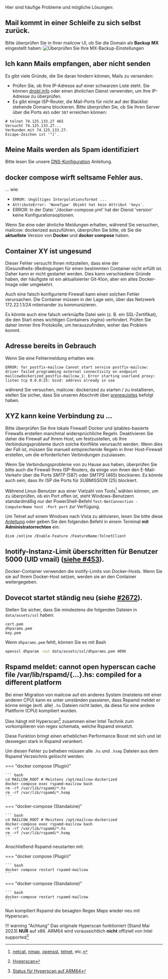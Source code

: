 Hier sind häufige Probleme und mögliche Lösungen:

## Mail kommt in einer Schleife zu sich selbst zurück.

Bitte überprüfen Sie in Ihrer mailcow UI, ob Sie die Domain als **Backup MX** eingestellt haben:
![Überprüfen Sie Ihre MX-Backup-Einstellungen](../assets/images/troubleshooting/mailcow-backupmx.png)

## Ich kann Mails empfangen, aber nicht senden

Es gibt viele Gründe, die Sie daran hindern können, Mails zu versenden:

- Prüfen Sie, ob Ihre IP-Adresse auf einer schwarzen Liste steht. Sie können [dnsbl.info](http://www.dnsbl.info/) oder einen ähnlichen Dienst verwenden, um Ihre IP-Adresse zu überprüfen.
- Es gibt einige ISP-Router, die Mail-Ports für nicht auf der Blacklist stehende Domains blockieren. Bitte überprüfen Sie, ob Sie Ihren Server über die Ports `465` oder `587` erreichen können:

```
# telnet 74.125.133.27 465
Versucht 74.125.133.27...
Verbunden mit 74.125.133.27.
Escape-Zeichen ist '^]'.
```

## Meine Mails werden als Spam identifiziert

Bitte lesen Sie unsere [DNS-Konfiguration](../prerequisite/prerequisite-dns.de.md) Anleitung.

## docker compose wirft seltsame Fehler aus.

... wie:

- `ERROR: Ungültiges Interpolationsformat ...`
- `AttributeError: 'NoneType' Objekt hat kein Attribut 'keys'`.
- ERROR: In der Datei './docker-compose.yml' hat der Dienst 'version' keine Konfigurationsoptionen.

Wenn Sie eine oder ähnliche Meldungen erhalten, während Sie versuchen, mailcow: dockerized auszuführen, überprüfen Sie bitte, ob Sie die **aktuellste** Version von **Docker** und **docker compose** haben.

## Container XY ist ungesund

Dieser Fehler versucht Ihnen mitzuteilen, dass eine der (Gesundheits-)Bedingungen für einen bestimmten Container nicht erfüllt ist. Daher kann er nicht gestartet werden. Dies kann verschiedene Gründe haben, der häufigste ist ein aktualisierter Git-Klon, aber ein altes Docker-Image oder umgekehrt.

Auch eine falsch konfigurierte Firewall kann einen solchen Fehler verursachen. Die Container müssen in der Lage sein, über das Netzwerk 172.22.1.1/24 miteinander zu kommunizieren.

Es könnte auch eine falsch verknüpfte Datei sein (z. B. ein SSL-Zertifikat), die den Start eines wichtigen Containers (nginx) verhindert. Prüfen Sie daher immer Ihre Protokolle, um herauszufinden, woher das Problem kommt.


## Adresse bereits in Gebrauch

Wenn Sie eine Fehlermeldung erhalten wie:

```
ERROR: for postfix-mailcow Cannot start service postfix-mailcow: driver failed programming external connectivity on endpoint mailcowdockerized_postfix-mailcow_1: Error starting userland proxy: listen tcp 0.0.0:25: bind: address already in use
```

während Sie versuchen, mailcow: dockerized zu starten / zu installieren, stellen Sie sicher, dass Sie unseren Abschnitt über [prerequisites](../prerequisite/prerequisite-system.de.md/#firewall-ports) befolgt haben.


## XYZ kann keine Verbindung zu ...

Bitte überprüfen Sie Ihre lokale Firewall!
Docker und iptables-basierte Firewalls erstellen manchmal widersprüchliche Regeln. Deaktivieren Sie daher die Firewall auf Ihrem Host, um festzustellen, ob Ihre Verbindungsprobleme durch solche Konflikte verursacht werden. Wenn dies der Fall ist, müssen Sie manuell entsprechende Regeln in Ihrer Host-Firewall erstellen, um die erforderlichen Verbindungen zuzulassen.

Wenn Sie Verbindungsprobleme von zu Hause aus haben, überprüfen Sie bitte auch die Firewall Ihres ISP-Routers, da einige von ihnen den E-Mail-Verkehr über die Ports *SMTP* (587) oder *SMTPS* (465) blockieren. Es könnte auch sein, dass Ihr ISP die Ports für *SUBMISSION* (25) blockiert.

Während Linux-Benutzer aus einer Vielzahl von Tools[^1] wählen können, um zu überprüfen, ob ein Port offen ist, steht Windows-Benutzern standardmäßig nur der PowerShell-Befehl `Test-NetConnection -ComputerName host -Port port` zur Verfügung.

Um Telnet auf einem Windows nach Vista zu aktivieren, lesen Sie bitte diese [Anleitung](https://social.technet.microsoft.com/wiki/contents/articles/910.windows-7-enabling-telnet-client.aspx) oder geben Sie den folgenden Befehl in einem Terminal **mit Administratorrechten** ein:

```
dism /online /Enable-Feature /FeatureName:TelnetClient
```

## Inotify-Instanz-Limit überschritten für Benutzer 5000 (UID vmail) ([siehe #453](https://github.com/mailcow/mailcow-dockerized/issues/453#issuecomment-314711232)).

Docker-Container verwenden die inotify-Limits von Docker-Hosts. Wenn Sie sie auf Ihrem Docker-Host setzen, werden sie an den Container weitergegeben.

## Dovecot startet ständig neu (siehe [#2672](https://github.com/mailcow/mailcow-dockerized/issues/2672)).

Stellen Sie sicher, dass Sie mindestens die folgenden Dateien in `data/assets/ssl` haben:

```
cert.pem
dhparams.pem
key.pem
```

Wenn `dhparams.pem` fehlt, können Sie es mit Bash

```bash
openssl dhparam -out data/assets/ssl/dhparams.pem 4096
```

## Rspamd meldet: cannot open hyperscan cache file /var/lib/rspamd/{...}.hs: compiled for a different platform

Bei einer Migration von mailcow auf ein anderes System (meistens mit einer anderen CPU) kann es unter umständen passieren, dass Rspamd meldet er könne einige (evtl. alle) `.hs` Dateien nicht laden, da diese für eine andere Plattform (CPU) kompiliert wurden.

Dies hängt mit Hyperscan[^2] zusammen einer Intel Technik zum vorkompilieren von regex schemata, welche Rspamd einsetzt.

Diese Funktion bringt einen erheblichen Performance Boost mit sich und ist deswegen stark in Rspamd verankert.

Um diesen Fehler zu beheben müssen alle `.hs` und `.hsmp` Dateien aus dem Rspamd Verzeichnis gelöscht werden:

=== "docker compose (Plugin)"

    ``` bash
    cd MAILCOW_ROOT # Meistens /opt/mailcow-dockerized
    docker compose exec rspamd-mailcow bash
    rm -rf /var/lib/rspamd/*.hs
    rm -rf /var/lib/rspamd/*.hsmp
    ```

=== "docker-compose (Standalone)"

    ``` bash
    cd MAILCOW_ROOT # Meistens /opt/mailcow-dockerized
    docker-compose exec rspamd-mailcow bash
    rm -rf /var/lib/rspamd/*.hs
    rm -rf /var/lib/rspamd/*.hsmp
    ```

Anschließend Rspamd neustarten mit:

=== "docker compose (Plugin)"

    ``` bash
    docker compose restart rspamd-mailcow
    ```

=== "docker-compose (Standalone)"

    ``` bash
    docker-compose restart rspamd-mailcow
    ```

Nun kompiliert Rspamd die besagten Regex Maps wieder neu mit Hyperscan.

!!! warning "Achtung"
    Das originale Hyperscan funktioniert (Stand Mai 2023) **NUR** auf x86. ARM64 wird voraussichtlich **nicht** offiziell von Intel supported[^3]


[^1]: [netcat](https://linux.die.net/man/1/nc), [nmap](https://linux.die.net/man/1/nmap), [openssl](https://wiki.openssl.org/index.php/Manual:S_client(1)), [telnet](https://linux.die.net/man/1/telnet), etc.
[^2]: [Hyperscan](https://github.com/intel/hyperscan)
[^3]: [Status für Hyperscan auf ARM64](https://github.com/intel/hyperscan/pull/287#issuecomment-746558138)
